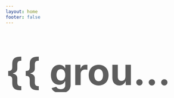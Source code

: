```yaml
---
layout: home
footer: false
---
```


<script setup lang="ts">
import { computed, onMounted, onBeforeUnmount } from "vue";
import { generateGrid } from "#theme/utils/generateGrid";
import { columnCount, updateColumns } from "#theme/utils/dynamicColumns";
import { globalConfig } from "#config";

// 可自定义分组权重：值越大越靠后（Friends 始终置底）
const friendWeights: Record<string, number> = globalConfig.friendWeights

// 默认头像
const defaultImg = "https://pic2.zhimg.com/50/v2-cc1a32fcb444fc9d5e23f2ee078dc6e1_720w.jpg?source=1940ef5c";

// 好友列表
const { friends } = globalConfig;

// 监听窗口变化，更新列数
onMounted(() => {
  updateColumns();
  window.addEventListener("resize", updateColumns);
});
onBeforeUnmount(() => {
  window.removeEventListener("resize", updateColumns);
});

const groupedFriends = computed(() => {
  const raw = generateGrid(
    friends,
    undefined,
    // 以 folder（分类）为分组键，若无则归为 "friends"
    (friend) => friend.folder ?? "friends",
    columnCount.value
  );

  // 统一按 friendWeights 排序（不再把 "Friends" 置底）
  return raw.sort((a, b) => {
    const wa = friendWeights[a.key] ?? 0;
    const wb = friendWeights[b.key] ?? 0;
    if (wa === wb) return a.key.localeCompare(b.key);
    return wa - wb;
  });
});
// ...existing code...
</script>

<div class="allFriend">
  <ClientOnly>
    <div v-for="group in groupedFriends" :key="group.key" style="margin-bottom: 32px;">
      <h1 class="year">{{ group.key }}</h1>
      <div class="friends-grid">
        <div
          v-for="(col, colIndex) in group.columns"
          :key="colIndex"
          class="column"
        >
          <div v-for="friend in col" :key="friend.link" class="friend-card">
            <FriendCard
              :title="friend.title"
              :link="friend.link"
              :desc="friend.desc"
              :img="friend.img ?? defaultImg"
              :folder="friend.folder"
            />
          </div>
        </div>
      </div>
    </div>
  </ClientOnly>
</div>

<style scoped>
.friends-grid {
  display: flex;
  gap: var(--vp-gap);
}
.column {
  flex: 1;
  display: flex;
  flex-direction: column;
  gap: var(--vp-gap);
}
.year {
  margin: 12px 0;
  font-size: 1.2rem;
  font-weight: 600;
}
.year {
    margin-top: 30px;
    line-height: 110px;
    font-size: 100px;
    position: relative;
    top: 40px;
    font-weight: bold;
    color: var(--vp-c-gutter);
    opacity: 0.7;
    z-index: -1;
    mask-image: linear-gradient(var(--vp-c-gutter) 20%, transparent);
    text-transform: var(--vp-title-uppercase);
    overflow: hidden;
    text-overflow: ellipsis;
    white-space: nowrap;
}
</style>
